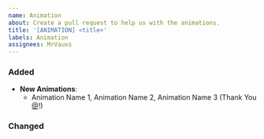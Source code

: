 ```yaml
---
name: Animation
about: Create a pull request to help us with the animations.
title: '[ANIMATION] <title>'
labels: Animation
assignees: MrVauxs
---
```


### Added

- **New Animations**:
  - Animation Name 1, Animation Name 2, Animation Name 3 (Thank You [@]()!)

### Changed
